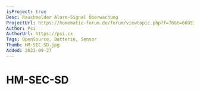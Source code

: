 ```yaml
---
isProject: true
Desc: Rauchmelder Alarm-Signal Überwachung
ProjectUrl: https://homematic-forum.de/forum/viewtopic.php?f=76&t=66993&p=679960
Author: Psi
AuthorUrl: https://psi.cx
Tags: OpenSource, Batterie, Sensor
Thumb: HM-SEC-SD.jpg
Added: 2021-09-27
---
```


# HM-SEC-SD
